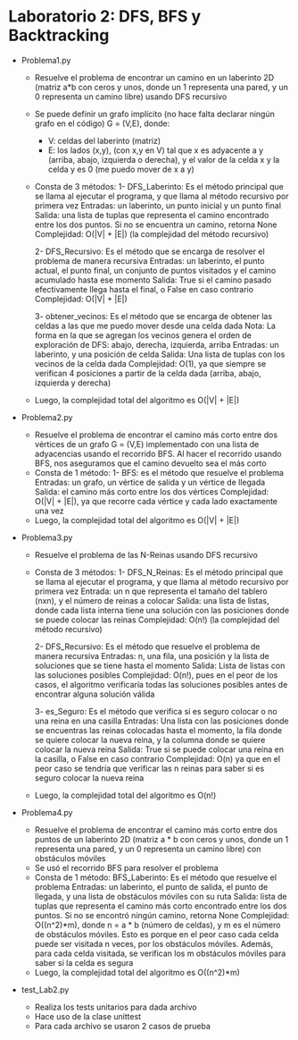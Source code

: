 # Laboratorio 2: DFS, BFS y Backtracking

* Problema1.py
    - Resuelve el problema de encontrar un camino en un laberinto 2D (matriz a*b con ceros y unos, donde un 1 representa una pared, y un 0 representa un camino libre) usando DFS recursivo
    - Se puede definir un grafo implícito (no hace falta declarar ningún grafo en el código) G = (V,E), donde:
        - V: celdas del laberinto (matriz)
        - E: los lados (x,y), (con x,y en V) tal que x es adyacente a y (arriba, abajo, izquierda o derecha), 
             y el valor de la celda x y la celda y es 0 (me puedo mover de x a y)
    - Consta de 3 métodos:
        1- DFS_Laberinto: Es el método principal que se llama al ejecutar el programa, y que llama al método recursivo
                         por primera vez 
            Entradas: un laberinto, un punto inicial y un punto final
            Salida: una lista de tuplas que representa el camino encontrado entre los dos puntos. Si no se encuentra un camino, retorna None
            Complejidad: O(|V| + |E|) (la complejidad del método recursivo)

        2- DFS_Recursivo: Es el método que se encarga de resolver el problema de manera recursiva
            Entradas: un laberinto, el punto actual, el punto final, un conjunto de puntos visitados y el camino acumulado hasta ese momento
            Salida: True si el camino pasado efectivamente llega hasta el final, o False en caso contrario
            Complejidad: O(|V| + |E|)

        3- obtener_vecinos: Es el método que se encarga de obtener las celdas a las que me puedo mover desde una celda dada
            Nota: La forma en la que se agregan los vecinos genera el orden de exploración de DFS: abajo, derecha, izquierda, arriba
            Entradas: un laberinto, y una posición de celda
            Salida: Una lista de tuplas con los vecinos de la celda dada
            Complejidad: O(1), ya que siempre se verifican 4 posiciones a partir de la celda dada (arriba, abajo, izquierda y derecha)
    - Luego, la complejidad total del algoritmo es O(|V| + |E|)

* Problema2.py
    - Resuelve el problema de encontrar el camino más corto entre dos vértices de un grafo G = (V,E) implementado con una lista de adyacencias usando el recorrido BFS. Al hacer el recorrido usando BFS, nos aseguramos que el camino devuelto sea el más corto
    - Consta de 1 método:
        1- BFS: es el método que resuelve el problema
            Entradas: un grafo, un vértice de salida y un vértice de llegada
            Salida: el camino más corto entre los dos vértices
            Complejidad: O(|V| + |E|), ya que recorre cada vértice y cada lado exactamente una vez
    - Luego, la complejidad total del algoritmo es O(|V| + |E|)

* Problema3.py
    - Resuelve el problema de las N-Reinas usando DFS recursivo   
    - Consta de 3 métodos:
        1- DFS_N_Reinas: Es el método principal que se llama al ejecutar el programa, y que llama al método recursivo por primera vez
            Entrada: un n que representa el tamaño del tablero (nxn), y el número de reinas a colocar
            Salida: una lista de listas, donde cada lista interna tiene una solución con las posiciones donde se puede colocar las reinas
            Complejidad: O(n!) (la complejidad del método recursivo)

        2- DFS_Recursivo: Es el método que resuelve el problema de manera recursiva
            Entradas: n, una fila, una posición y la lista de soluciones que se tiene hasta el momento
            Salida: Lista de listas con las soluciones posibles
            Complejidad: O(n!), pues en el peor de los casos, el algoritmo verificaría todas las soluciones posibles antes de encontrar alguna solución válida

        3- es_Seguro: Es el método que verifica si es seguro colocar o no una reina en una casilla
            Entradas: Una lista con las posiciones donde se encuentras las reinas colocadas hasta el momento, la fila donde se quiere colocar la nueva reina, y la columna donde se quiere colocar la nueva reina
            Salida: True si se puede colocar una reina en la casilla, o False en caso contrario
            Complejidad: O(n) ya que en el peor caso se tendría que verificar las n reinas para saber si es seguro colocar la nueva reina

    - Luego, la complejidad total del algoritmo es O(n!) 

* Problema4.py
    - Resuelve el problema de encontrar el camino más corto entre dos puntos de un laberinto 2D (matriz a * b con ceros y unos, donde un 1 representa una pared, y un 0 representa un camino libre) con obstáculos móviles 
    - Se usó el recorrido BFS para resolver el problema
    - Consta de 1 método:
        BFS_Laberinto: Es el método que resuelve el problema
        Entradas: un laberinto, el punto de salida, el punto de llegada, y una lista de obstáculos móviles con su ruta
        Salida: lista de tuplas que representa el camino más corto encontrado entre los dos puntos. Si no se encontró ningún camino, retorna None
        Complejidad: O((n^2)*m), donde n = a * b (número de celdas), y m es el número de obstáculos móviles. Esto es porque en el peor caso cada celda puede ser visitada n veces, por los obstáculos móviles. Además, para cada celda visitada, se verifican los m obstáculos móviles para saber si la celda es segura
    - Luego, la complejidad total del algoritmo es O((n^2)*m)

* test_Lab2.py
    - Realiza los tests unitarios para dada archivo 
    - Hace uso de la clase unittest
    - Para cada archivo se usaron 2 casos de prueba
        



